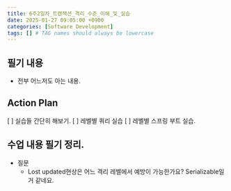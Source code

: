 ```yaml
---
title: 6주2일차_트랜잭션_격리_수준_이해_및_실습
date: 2025-01-27 09:05:00 +0900
categories: [Software Development]
tags: [] # TAG names should always be lowercase
---
```


## 필기 내용
* 전부 어느저도 아는 내용.

## Action Plan
[ ] 실습들 간단히 해보기.
  [ ] 레벨별 쿼리 실습
  [ ] 레벨별 스프링 부트 실습.



## 수업 내용 필기 정리.
* 질문
  * Lost updated현상은 어느 격리 레벨에서 예방이 가능한가요? Serializable일거 같네요.
